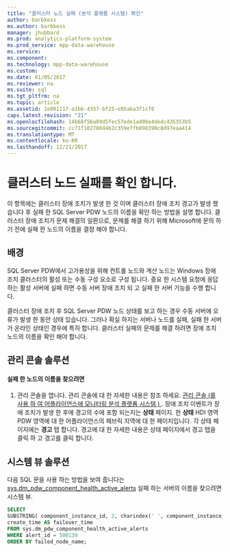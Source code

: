```yaml
---
title: "클러스터 노드 실패 (분석 플랫폼 시스템) 확인"
author: barbkess
ms.author: barbkess
manager: jhubbard
ms.prod: analytics-platform-system
ms.prod_service: mpp-data-warehouse
ms.service: 
ms.component: 
ms.technology: mpp-data-warehouse
ms.custom: 
ms.date: 01/05/2017
ms.reviewer: na
ms.suite: sql
ms.tgt_pltfrm: na
ms.topic: article
ms.assetid: 1e001117-a1b6-4357-bf25-e85aba3f1cf0
caps.latest.revision: "21"
ms.openlocfilehash: 14b68f56a89d5fec57ede1a49be4dedc435353b5
ms.sourcegitcommit: cc71f1027884462c359effb898390c8d97eaa414
ms.translationtype: MT
ms.contentlocale: ko-KR
ms.lasthandoff: 12/21/2017
---
```

# <a name="determine-which-cluster-node-failed"></a>클러스터 노드 실패를 확인 합니다.
이 항목에는 클러스터 장애 조치가 발생 한 것 이며 클러스터 장애 조치 경고가 발생 했습니다 후 실패 한 SQL Server PDW 노드의 이름을 확인 하는 방법을 설명 합니다. 클러스터 장애 조치가 문제 해결의 일환으로, 문제를 해결 하기 위해 Microsoft에 문의 하기 전에 실패 한 노드의 이름을 결정 해야 합니다.  
  
## <a name="Background"></a>배경  
SQL Server PDW에서 고가용성을 위해 컨트롤 노드와 계산 노드는 Windows 장애 조치 클러스터의 활성 또는 수동 구성 요소로 구성 됩니다. 중요 한 시스템 요청에 응답 하는 활성 서버에 실패 하면 수동 서버 장애 조치 되 고 실패 한 서버 기능을 수행 합니다.  
  
클러스터 장애 조치 후 SQL Server PDW 노드 상태를 보고 하는 경우 수동 서버에 오류가 발생 한 동안 상태 있습니다. 그러나 확실 하지는 서버나 노드를 실패, 실패 한 서버가 온라인 상태인 경우에 특히 합니다. 클러스터 실패의 문제를 해결 하려면 장애 조치 노드의 이름을 확인 해야 합니다.  
  
## <a name="AdminConsoleSolution"></a>관리 콘솔 솔루션  
  
#### <a name="to-find-the-name-of-the-node-that-failed"></a>실패 한 노드의 이름을 찾으려면  
  
1.  관리 콘솔을 엽니다. 관리 콘솔에 대 한 자세한 내용은 참조 하세요. [관리 콘솔 &#40;를 사용 하 여 어플라이언스에 모니터링 분석 플랫폼 시스템 &#41; ](monitor-the-appliance-by-using-the-admin-console.md). 장애 조치 이벤트가 장애 조치가 발생 한 후에 경고의 수에 포함 되는지는 **상태** 페이지. 한 **상태** HDI 영역 PDW 영역에 대 한 어플라이언스의 패브릭 지역에 대 한 페이지입니다. 각 상태 페이지에는 **경고** 탭 합니다. 경고에 대 한 자세한 내용은 상태 페이지에서 경고 탭을 클릭 하 고 경고를 클릭 합니다.  
  
## <a name="SystemView"></a>시스템 뷰 솔루션  
다음 SQL 문을 사용 하는 방법을 보여 줍니다는 [sys.dm_pdw_component_health_active_alerts](../relational-databases/system-dynamic-management-views/sys-dm-pdw-component-health-active-alerts-transact-sql.md) 실패 하는 서버의 이름을 찾으려면 시스템 뷰.  
  
```sql  
SELECT  
SUBSTRING( component_instance_id, 2, charindex(' ', component_instance_id, 1)-2) AS failed_node_name,  
create_time AS failover_time  
FROM sys.dm_pdw_component_health_active_alerts  
WHERE alert_id = 500139  
ORDER BY failed_node_name;  
```  
  

